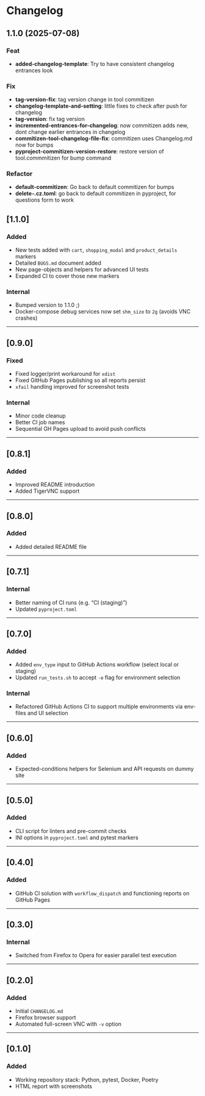 # Changelog


## 1.1.0 (2025-07-08)

### Feat

- **added-changelog-template**: Try to have consistent changelog entrances look

### Fix

- **tag-version-fix**: tag version change in tool commitizen
- **changelog-template-and-setting**: little fixes to check after push for changelog
- **tag-version**: fix tag version
- **incremented-entrances-for-changelog**: now commitizen adds new, dont change earlier entrances in changelog
- **commitizen-tool-changelog-file-fix**: commitizen uses Changelog.md now for bumps
- **pyproject-commitizen-version-restore**: restore version of tool.commmitizen for bump command

### Refactor

- **default-commitizen**: Go back to default commitizen for bumps
- **delete-.cz.toml**: go back to default commitizen in pyproject, for questions form to work

## [1.1.0]

### Added
- New tests added with `cart`, `shopping_modal` and `product_details` markers  
- Detailed `BUGS.md` document added  
- New page-objects and helpers for advanced UI tests  
- Expanded CI to cover those new markers

### Internal
- Bumped version to 1.1.0 ;)  
- Docker-compose debug services now set `shm_size` to `2g` (avoids VNC crashes)  

---

## [0.9.0]

### Fixed
- Fixed logger/print workaround for `xdist`  
- Fixed GitHub Pages publishing so all reports persist  
- `xfail` handling improved for screenshot tests

### Internal
- Minor code cleanup  
- Better CI job names  
- Sequential GH Pages upload to avoid push conflicts

---

## [0.8.1]

### Added
- Improved README introduction  
- Added TigerVNC support

---

## [0.8.0]

### Added
- Added detailed README file

---

## [0.7.1]

### Internal
- Better naming of CI runs (e.g. “CI (staging)”)  
- Updated `pyproject.toml`

---

## [0.7.0]

### Added
- Added `env_type` input to GitHub Actions workflow (select local or staging)  
- Updated `run_tests.sh` to accept `-e` flag for environment selection

### Internal
- Refactored GitHub Actions CI to support multiple environments via env-files and UI selection

---

## [0.6.0]

### Added
- Expected-conditions helpers for Selenium and API requests on dummy site

---

## [0.5.0]

### Added
- CLI script for linters and pre-commit checks  
- INI options in `pyproject.toml` and pytest markers

---

## [0.4.0]

### Added
- GitHub CI solution with `workflow_dispatch` and functioning reports on GitHub Pages

---

## [0.3.0]

### Internal
- Switched from Firefox to Opera for easier parallel test execution

---

## [0.2.0]

### Added
- Initial `CHANGELOG.md`  
- Firefox browser support  
- Automated full-screen VNC with `-v` option

---

## [0.1.0]

### Added
- Working repository stack: Python, pytest, Docker, Poetry  
- HTML report with screenshots
